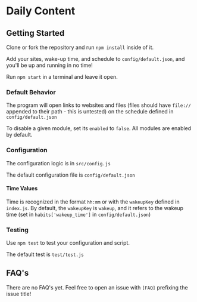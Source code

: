 # Daily Content

## Getting Started

Clone or fork the repository and run `npm install` inside of it.

Add your sites, wake-up time, and schedule to `config/default.json`, and you'll be up and running in no time!

Run `npm start` in a terminal and leave it open.

### Default Behavior

The program will open links to websites and files (files should have `file://` appended to their path - this is untested) on the schedule defined in `config/default.json`

To disable a given module, set its `enabled` to `false`. All modules are enabled by default.

### Configuration

The configuration logic is in `src/config.js`

The default configuration file is `config/default.json`

#### Time Values

Time is recognized in the format `hh:mm` or with the `wakeupKey` defined in `index.js`. By default, the `wakeupKey` is `wakeup`, and it refers to the wakeup time (set in `habits['wakeup_time']` in `config/default.json`)

### Testing

Use `npm test` to test your configuration and script.

The default test is `test/test.js`

## FAQ's

There are no FAQ's yet. Feel free to open an issue with `[FAQ]` prefixing the issue title!